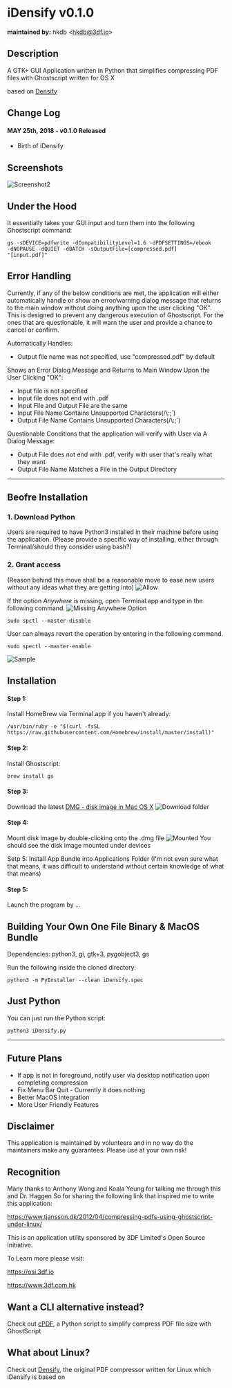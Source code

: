 # iDensify v0.1.0
**maintained by:** hkdb \<<hkdb@3df.io>\><br />

## Description

A GTK+ GUI Application written in Python that simplifies compressing PDF files with Ghostscript written for OS X

based on [Densify](https://github.com/hkdb/Densify)

## Change Log

#### MAY 25th, 2018 - v0.1.0 Released

- Birth of iDensify

## Screenshots

![Screenshot2](https://osi.3df.io/wp-content/uploads/2018/05/iDensify2.png)

## Under the Hood

It essentially takes your GUI input and turn them into the following Ghostscript command:

```
gs -sDEVICE=pdfwrite -dCompatibilityLevel=1.6 -dPDFSETTINGS=/ebook
-dNOPAUSE -dQUIET -dBATCH -sOutputFile=[compressed.pdf]
"[input.pdf]"
```

## Error Handling

Currently, if any of the below conditions are met, the application will either automatically handle or show an error/warning dialog message that returns to the main window without doing anything upon the user clicking "OK". This is designed to prevent any dangerous execution of Ghostscript. For the ones that are questionable, it will warn the user and provide a chance to cancel or confirm.

Automatically Handles:

- Output file name was not specified, use "compressed.pdf" by default

Shows an Error Dialog Message and Returns to Main Window Upon the User Clicking "OK":

- Input file is not specified
- Input file does not end with .pdf
- Input File and Output File are the same
- Input File Name Contains Unsupported Characters(/\\:;\`)
- Output File Name Contains Unsupported Characters(/\\:;\`)

Questionable Conditions that the application will verify with User via A Dialog Message:

- Output File does not end with .pdf, verify with user that's really what they want
- Output File Name Matches a File in the Output Directory


---

## Beofre Installation

### 1. Download Python
Users are required to have Python3 installed in their machine before using the application.
(Please provide a specific way of installing, either through Terminal/should they consider using bash?)


### 2. Grant access
(Reason behind this move shall be a reasonable move to ease new users without any ideas what they are getting into)
![Allow](https://osi.3df.io/wp-content/uploads/2018/05/MacSecuritySettings.png)

If the option *Anywhere* is missing, open Terminal.app and type in the following command.
![Missing Anywhere Option](https://github.com/ivanoung/iDensify/blob/master/img/nodeveloperoption.png?raw=true)
```
sudo spctl --master-disable
```
User can always revert the operation by entering in the following command.
```
sudo spectl --master-enable
```
![Sample](https://github.com/ivanoung/iDensify/blob/master/img/terminal.png?raw=true)

## Installation

#### Step 1:

Install HomeBrew via Terminal.app if you haven't already:

```
/usr/bin/ruby -e "$(curl -fsSL https://raw.githubusercontent.com/Homebrew/install/master/install)"
```

#### Step 2:

Install Ghostscript:

```
brew install gs
```

#### Step 3:

Download the latest [DMG - disk image in Mac OS X](https://osi.3df.io/share/iDensify-0.1.0.dmg)
![Download folder](https://github.com/ivanoung/iDensify/blob/master/img/justdownloaded.png?raw=true)


#### Step 4:

Mount disk image by double-clicking onto the .dmg file
![Mounted](https://github.com/ivanoung/iDensify/blob/master/img/afterdoubleclick.png?raw=true)
You should see the disk image mounted under devices

Setp 5: Install App Bundle into Applications Folder 
(I'm not even sure what that means, it was difficult to understand without certain knowledge of what that means)


#### Step 5:
Launch the program by ...

## Building Your Own One File Binary & MacOS Bundle

Dependencies: python3, gi, gtk+3, pygobject3, gs

Run the following inside the cloned directory:

```
python3 -m PyInstaller --clean iDensify.spec
```

## Just Python

You can just run the Python script:

```
python3 iDensify.py
```

---

## Future Plans

- If app is not in foreground, notify user via desktop notification upon completing compression
- Fix Menu Bar Quit - Currently it does nothing
- Better MacOS integration
- More User Friendly Features

## Disclaimer

This application is maintained by volunteers and in no way do the maintainers make any guarantees. Please use at your own risk!

## Recognition

Many thanks to Anthony Wong and Koala Yeung for talking me through this and Dr. Haggen So for sharing the following link that inspired me to write this application:

https://www.tjansson.dk/2012/04/compressing-pdfs-using-ghostscript-under-linux/

This is an application utility sponsored by 3DF Limited's Open Source Initiative.

To Learn more please visit:

https://osi.3df.io

https://www.3df.com.hk

## Want a CLI alternative instead?

Check out [cPDF](https://github.com/hkdb/cpdf), a Python script to simplify compress PDF file size with GhostScript

## What about Linux?

Check out [Densify](https://github.com/hkdb/Densify), the original PDF compressor written for Linux which iDensify is based on
